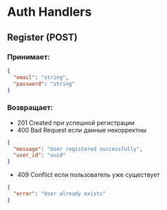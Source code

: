 # Auth Handlers

## Register (POST)
### Принимает:
```json
{
  "email": "string",
  "password": "string"
}
```
### Возвращает:
- 201 Created при успешной регистрации
- 400 Bad Request если данные некорректны
```json
{
  "message": "User registered successfully",
  "user_id": "uuid"
}
```
- 409 Conflict если пользователь уже существует
```json
{
  "error": "User already exists"
}
```